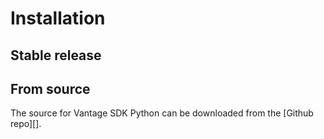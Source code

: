 # Installation

## Stable release

## From source

The source for Vantage SDK Python can be downloaded from
the [Github repo][].
